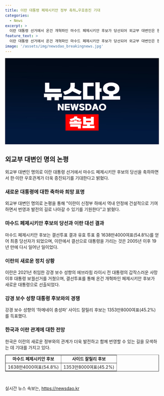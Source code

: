 ```yaml
---
title: 이란 대통령 페제시키안 정부 축하…우호증진 기대
categories:
  - News
excerpt: >
  이란 대통령 선거에서 온건 개혁파인 마수드 페제시키안 후보가 당선되어 외교부 대변인은 한·이란 우호관계 증진을 기대한다고 밝혔다. 이란은 강경 보수 성향의 전 대통령이 사고로 사망한 뒤 대통령 보궐선거를 실시하고, 페제시키안 후보가 최종 당선되었다. 페제시키안 후보는 유효 투표 중 54.8%를 획득하여 대통령으로 선출되었으며, 이는 2005년 이후 19년 만에 해당하는 사건이다.
feature_text: >
  이란 대통령 선거에서 온건 개혁파인 마수드 페제시키안 후보가 당선되어 외교부 대변인은 한·이란 우호관계 증진을 기대한다고 밝혔다. 이란은 강경 보수 성향의 전 대통령이 사고로 사망한 뒤 대통령 보궐선거를 실시하고, 페제시키안 후보가 최종 당선되었다. 페제시키안 후보는 유효 투표 중 54.8%를 획득하여 대통령으로 선출되었으며, 이는 2005년 이후 19년 만에 해당하는 사건이다.
image: '/assets/img/newsdao_breakingnews.jpg'
---
```


<p><img src="/assets/img/newsdao_breakingnews.jpg" alt="cryptoinkorea 속보" /></p>

<h2 data-ke-size="size26">외교부 대변인 명의 논평</h2>

<p data-ke-size="size16">외교부 대변인 명의로 이란 대통령 선거에서 마수드 페제시키안 후보의 당선을 축하하면서 한·이란 우호관계가 더욱 증진되기를 기대한다고 밝혔다.</p>

<h3>새로운 대통령에 대한 축하와 희망 표명</h3>

<p data-ke-size="size16">외교부 대변인 명의로 논평을 통해 "이란이 신정부 하에서 역내 안정에 건설적으로 기여하면서 번영과 발전의 길로 나아갈 수 있기를 기원한다"고 밝혔다.</p>

<h3>마수드 페제시키안 후보의 당선과 이란 대선 결과</h3>

<p data-ke-size="size16">마수드 페제시키안 후보는 결선투표 결과 유효 투표 중 1638만4000여표(54.8%)를 얻어 최종 당선자가 되었으며, 이란에서 결선으로 대통령을 가리는 것은 2005년 이후 19년 만에 다시 일어난 일이었다.</p>

<h3>이란의 새로운 정치 상황</h3>

<p data-ke-size="size16">이란은 2021년 취임한 강경 보수 성향의 에브라힘 라이시 전 대통령의 갑작스러운 사망 이후 대통령 보궐선거를 거쳤으며, 결선투표를 통해 온건 개혁파인 페제시키안 후보가 새로운 대통령으로 선출되었다.</p>

<h3>강경 보수 성향 대통령 후보와의 경쟁</h3>

<p data-ke-size="size16">강경 보수 성향의 ‘하메네이 충성파’ 사이드 잘릴리 후보는 1353만8000여표(45.2%)를 득표했다.</p>

<h3>한국과 이란 관계에 대한 전망</h3>

<p data-ke-size="size16">한국은 이란의 새로운 정부와의 관계가 더욱 발전하고 함께 번영할 수 있는 길을 모색하는 데 기대를 가지고 있다.</p>

<table style="width: 100%;" border="1">
<tbody>
<tr>
<td style="text-align: center; height: 17px;"><b>마수드 페제시키안 후보</b></td>
<td style="text-align: center; height: 17px;"><b>사이드 잘릴리 후보</b></td>
</tr>
<tr>
<td style="text-align: center; height: 17px;">1638만4000여표(54.8%)</td>
<td style="text-align: center; height: 17px;">1353만8000여표(45.2%)</td>
</tr>
</tbody>
</table>

<p data-ke-size="size16">&nbsp;</p>
실시간 뉴스 속보는, <a href="https://newsdao.kr" rel="dofollow">https://newsdao.kr</a>


